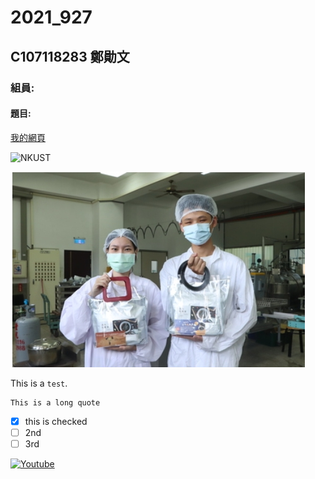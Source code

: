 # 2021_927

## C107118283 鄭勛文

### 組員:

#### 題目:

[我的網頁](https://www.nkust.edu.tw/)

![NKUST](https://www.nkust.edu.tw/var/file/0/1000/img/513/182513897.png"高科大")


![New Photo](123456.jpg "123456")

This is a `test`.

```
This is a long quote
```


- [x] this is checked
- [ ] 2nd
- [ ] 3rd

[![Youtube](照片)](https://www.youtube.com/ "YT")
